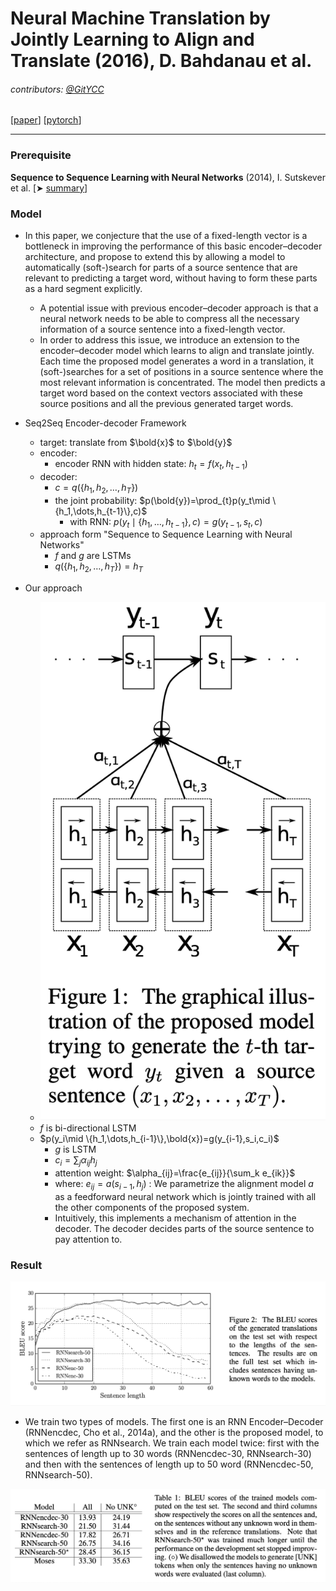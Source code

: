 # Neural Machine Translation by Jointly Learning to Align and Translate (2016), D. Bahdanau et al.

###### contributors: [@GitYCC](https://github.com/GitYCC)

\[[paper](https://arxiv.org/abs/1409.0473)\] \[[pytorch](https://github.com/bentrevett/pytorch-seq2seq/blob/master/3%20-%20Neural%20Machine%20Translation%20by%20Jointly%20Learning%20to%20Align%20and%20Translate.ipynb)\]

---

### Prerequisite

**Sequence to Sequence Learning with Neural Networks** (2014), I. Sutskever et al. \[➤ [summary](sequence-to-sequence-learning-with-neural-networks.md)\]



### Model

- In this paper, we conjecture that the use of a fixed-length vector is a bottleneck in improving the performance of this basic encoder–decoder architecture, and propose to extend this by allowing a model to automatically (soft-)search for parts of a source sentence that are relevant to predicting a target word, without having to form these parts as a hard segment explicitly.
  - A potential issue with previous encoder–decoder approach is that a neural network needs to be able to compress all the necessary information of a source sentence into a fixed-length vector.
  - In order to address this issue, we introduce an extension to the encoder–decoder model which learns to align and translate jointly. Each time the proposed model generates a word in a translation, it (soft-)searches for a set of positions in a source sentence where the most relevant information is concentrated. The model then predicts a target word based on the context vectors associated with these source positions and all the previous generated target words.
- Seq2Seq Encoder-decoder Framework
  - target: translate from $\bold{x}$ to $\bold{y}$
  - encoder:
    - encoder RNN with hidden state: $h_t=f(x_t,h_{t-1})$
  - decoder:
    - $c=q(\{h_1,h_2,\dots,h_T\})$
    - the joint probability: $p(\bold{y})=\prod_{t}p(y_t\mid \{h_1,\dots,h_{t-1}\},c)$
      - with RNN: $p(y_t\mid \{h_1,\dots,h_{t-1}\},c)=g(y_{t-1},s_t,c)$
  - approach form "Sequence to Sequence Learning with Neural Networks"
    - $f$ and $g$ are LSTMs
    - $q(\{h_1,h_2,\dots,h_T\})=h_T$

- Our approach
  - ![](assets/neural-machine-translation-by-jointly-learning-to-align-and-translate_01.png)
  - $f$ is bi-directional LSTM
  - $p(y_i\mid \{h_1,\dots,h_{i-1}\},\bold{x})=g(y_{i-1},s_i,c_i)$
    - $g$ is LSTM
    - $c_i=\sum_j\alpha_{ij}h_j$
    - attention weight: $\alpha_{ij}=\frac{e_{ij}}{\sum_k e_{ik}}$
    - where: $e_{ij}=a(s_{i-1},h_j)$ : We parametrize the alignment model $a$ as a feedforward neural network which is jointly trained with all the other components of the proposed system.
    - Intuitively, this implements a mechanism of attention in the decoder. The decoder decides parts of the source sentence to pay attention to.



### Result

![](assets/neural-machine-translation-by-jointly-learning-to-align-and-translate_02.png)

- We train two types of models. The first one is an RNN Encoder–Decoder (RNNencdec, Cho et al., 2014a), and the other is the proposed model, to which we refer as RNNsearch. We train each model twice: first with the sentences of length up to 30 words (RNNencdec-30, RNNsearch-30) and then with the sentences of length up to 50 word (RNNencdec-50, RNNsearch-50).



![](assets/neural-machine-translation-by-jointly-learning-to-align-and-translate_03.png)